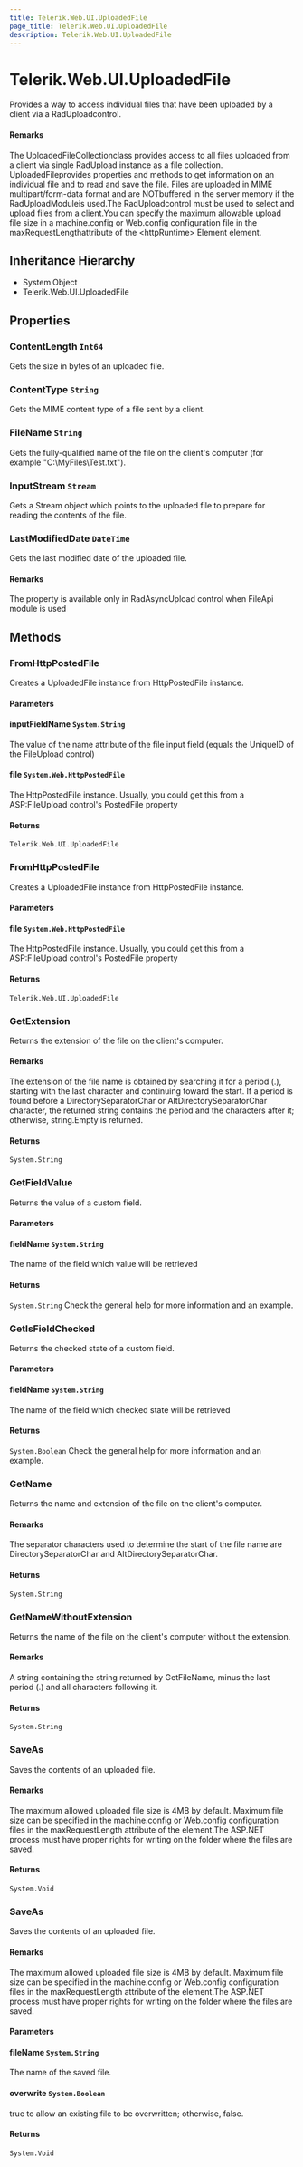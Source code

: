 ```yaml
---
title: Telerik.Web.UI.UploadedFile
page_title: Telerik.Web.UI.UploadedFile
description: Telerik.Web.UI.UploadedFile
---
```


# Telerik.Web.UI.UploadedFile

Provides a way to access individual files that have been uploaded by a client
                via a RadUploadcontrol.

#### Remarks
The UploadedFileCollectionclass provides access to all
                files uploaded from a client via single RadUpload instance as a file collection.
                UploadedFileprovides properties and methods to get information on an
                individual file and to read and save the file. Files are uploaded in MIME
                multipart/form-data format and are NOTbuffered in the server
                memory if the RadUploadModuleis used.The RadUploadcontrol must be used to select and upload
                files from a client.You can specify the maximum allowable upload file size in a machine.config or
                Web.config configuration file in the maxRequestLengthattribute of the
                &lt;httpRuntime&gt; Element element.

## Inheritance Hierarchy

* System.Object
* Telerik.Web.UI.UploadedFile

## Properties

###  ContentLength `Int64`

Gets the size in bytes of an uploaded file.

###  ContentType `String`

Gets the MIME content type of a file sent by a client.

###  FileName `String`

Gets the fully-qualified name of the file on the client's computer (for example
            "C:\MyFiles\Test.txt").

###  InputStream `Stream`

Gets a Stream object which points to the uploaded file to prepare for reading the contents of the file.

###  LastModifiedDate `DateTime`

Gets the last modified date of the uploaded file.

#### Remarks
The property is available only in RadAsyncUpload control when FileApi module is used

## Methods

###  FromHttpPostedFile

Creates a UploadedFile instance from HttpPostedFile instance.

#### Parameters

#### inputFieldName `System.String`

The value of the name attribute of the file input field
            	(equals the UniqueID of the FileUpload control)

#### file `System.Web.HttpPostedFile`

The HttpPostedFile instance. Usually, you could get this from a 
            ASP:FileUpload control's PostedFile property

#### Returns

`Telerik.Web.UI.UploadedFile` 

###  FromHttpPostedFile

Creates a UploadedFile instance from HttpPostedFile instance.

#### Parameters

#### file `System.Web.HttpPostedFile`

The HttpPostedFile instance. Usually, you could get this from a 
            ASP:FileUpload control's PostedFile property

#### Returns

`Telerik.Web.UI.UploadedFile` 

###  GetExtension

Returns the extension of the file on the client's computer.

#### Remarks
The extension of the file name is obtained by searching it for a period (.), starting with the last character 
            and continuing toward the start. If a period is found before a DirectorySeparatorChar or AltDirectorySeparatorChar 
            character, the returned string contains the period and the characters after it; otherwise, string.Empty is returned.

#### Returns

`System.String` 

###  GetFieldValue

Returns the value of a custom field.

#### Parameters

#### fieldName `System.String`

The name of the field which value will be retrieved

#### Returns

`System.String` Check the general help for more information and an example.

###  GetIsFieldChecked

Returns the checked state of a custom field.

#### Parameters

#### fieldName `System.String`

The name of the field which checked state will be retrieved

#### Returns

`System.Boolean` Check the general help for more information and an example.

###  GetName

Returns the name and extension of the file on the client's computer.

#### Remarks
The separator characters used to determine the start of the 
            file name are DirectorySeparatorChar and AltDirectorySeparatorChar.

#### Returns

`System.String` 

###  GetNameWithoutExtension

Returns the name of the file on the client's computer without the extension.

#### Remarks
A string containing the string returned by GetFileName, minus the last period (.) and all characters following it.

#### Returns

`System.String` 

###  SaveAs

Saves the contents of an uploaded file.

#### Remarks
The maximum allowed uploaded file size is 4MB by default. Maximum file size
                can be specified in the machine.config or Web.config configuration files in the
                maxRequestLength attribute of the <httpRuntime> element.The ASP.NET process must have proper rights for writing on the folder where
                the files are saved.

#### Returns

`System.Void` 

###  SaveAs

Saves the contents of an uploaded file.

#### Remarks
The maximum allowed uploaded file size is 4MB by default. Maximum file size
                can be specified in the machine.config or Web.config configuration files in the
                maxRequestLength attribute of the <httpRuntime> element.The ASP.NET process must have proper rights for writing on the folder where
                the files are saved.

#### Parameters

#### fileName `System.String`

The name of the saved file.

#### overwrite `System.Boolean`

true to allow an existing file to be overwritten; otherwise, false.

#### Returns

`System.Void` 

